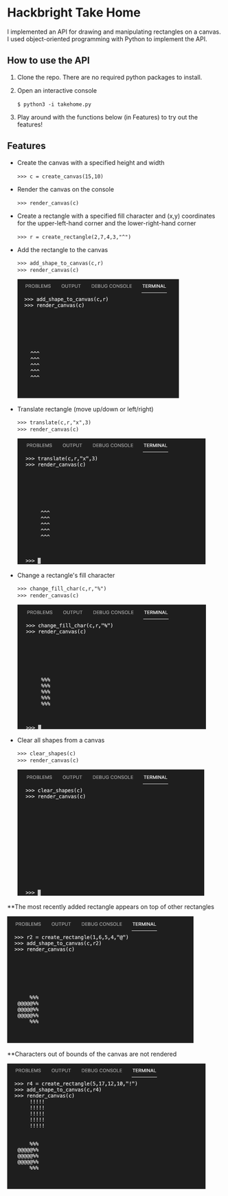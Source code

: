 # Hackbright Take Home

I implemented an API for drawing and manipulating rectangles on a canvas. I used object-oriented programming with Python to implement the API.

## How to use the API

1. Clone the repo. There are no required python packages to install.

2. Open an interactive console

   `$ python3 -i takehome.py`

3. Play around with the functions below (in Features) to try out the features!

## Features

- Create the canvas with a specified height and width

  `>>> c = create_canvas(15,10)`

- Render the canvas on the console

  `>>> render_canvas(c)`

- Create a rectangle with a specified fill character and (x,y) coordinates for the upper-left-hand corner and the lower-right-hand corner

  `>>> r = create_rectangle(2,7,4,3,"^")`

- Add the rectangle to the canvas

  ```
  >>> add_shape_to_canvas(c,r)
  >>> render_canvas(c)
  ```

  ![IMG of new shape](img/new_shape.png)

- Translate rectangle (move up/down or left/right)

  ```
  >>> translate(c,r,"x",3)
  >>> render_canvas(c)
  ```

  ![IMG of translated shape](img/translated_shape.png)

- Change a rectangle's fill character

  ```
  >>> change_fill_char(c,r,"%")
  >>> render_canvas(c)
  ```

  ![IMG of shape with new fill char](img/fill_char_shape.png)

- Clear all shapes from a canvas

  ```
  >>> clear_shapes(c)
  >>> render_canvas(c)
  ```

  ![IMG of cleared canvas](img/clear_canvas.png)

\*\*The most recently added rectangle appears on top of other rectangles

![IMG of overlapped rectanges](img/overlap_rect.png)

\*\*Characters out of bounds of the canvas are not rendered

![IMG of rectangle with characters out of bounds](img/out_of_bounds.png)
